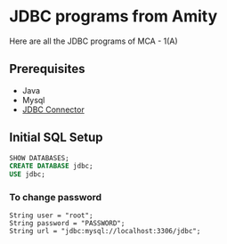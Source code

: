 # JDBC programs from Amity

Here are all the JDBC programs of MCA - 1(A) 

## Prerequisites 

- Java 
- Mysql
- [JDBC Connector](https://dev.mysql.com/downloads/connector/j/)

## Initial SQL Setup

```sql
SHOW DATABASES;
CREATE DATABASE jdbc;
USE jdbc; 
```

### To change password
```
String user = "root";
String password = "PASSWORD";
String url = "jdbc:mysql://localhost:3306/jdbc";
```